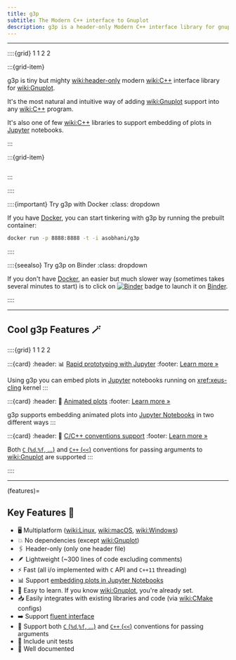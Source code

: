```yaml
---
title: g3p
subtitle: The Modern C++ interface to Gnuplot
description: g3p is a header-only Modern C++ interface library for gnuplot
---
```


---

::::{grid} 1 1 2 2

:::{grid-item}

g3p is tiny but mighty <wiki:header-only> modern <wiki:C++> interface library for <wiki:Gnuplot>.

It's the most natural and intuitive way of adding <wiki:Gnuplot> support into any <wiki:C++> program.

It's also one of few <wiki:C++> libraries to support embedding of plots in [Jupyter](wiki:Project_Jupyter) notebooks.

:::

:::{grid-item}

```{image} images/g3p_logo.svg
```

:::

::::

::::{important} Try g3p with Docker
:class: dropdown

If you have [Docker](wiki:Docker_(software)), you can start tinkering with g3p by running the prebuilt container:
```bash
docker run -p 8888:8888 -t -i asobhani/g3p
```
::::

::::{seealso} Try g3p on Binder
:class: dropdown

If you don't have [Docker](wiki:Docker_(software)), an easier but much slower way (sometimes takes several minutes to start) is to click on [![Binder](https://mybinder.org/badge_logo.svg)](https://mybinder.org/v2/gh/arminms/g3p/HEAD?labpath=g3p_by_examples.ipynb) badge to launch it on [Binder](wiki:Binder_Project).

::::

---

## Cool g3p Features 🪄

::::{grid} 1 1 2 2

:::{card}
:header: 📊 [Rapid prototyping with Jupyter](#jupyter-rapid-prototyping)
:footer: [Learn more »](#jupyter-rapid-prototyping)

Using g3p you can embed plots in [Jupyter](wiki:Project_Jupyter) notebooks running on <xref:xeus-cling> kernel
:::

:::{card}
:header: 🏃 [Animated plots](#jupyter-rapid-prototyping)
:footer: [Learn more »](#jupyter-rapid-prototyping)

g3p supports embedding animated plots into [Jupyter Notebooks](wiki:Project_Jupyter) in two different ways
:::

:::{card}
:header: 🔀 [C/C++ conventions support](#conventions_tab)
:footer: [Learn more »](#conventions)

Both [`C` (`%d`,`%f`, ...)](#c_convention) and [`C++` (`<<`)](#cpp_convention) conventions for passing arguments to <wiki:Gnuplot> are supported
:::

::::

---

(features)=
## Key Features 🥇
- 🖥️ Multiplatform (<wiki:Linux>, <wiki:macOS>, <wiki:Windows>)
- 💥 No dependencies (except <wiki:Gnuplot>)
- 🖇️ Header-only (only one header file)
- 🪶 Lightweight (~300 lines of code excluding comments)
- ⚡ Fast (all i/o implemented with `C` API and `C++11` threading)
- 📊 Support [embedding plots in Jupyter Notebooks](./quickstart#jupyter-rapid-prototyping)
- 🏫 Easy to learn. If you know <wiki:Gnuplot>, you're already set.
- 📥 Easily integrates with existing libraries and code (via <wiki:CMake> configs)
- ➡️ Support [fluent interface](https://en.wikipedia.org/wiki/Fluent_interface)
- 🔀 Support both [`C` (`%d`,`%f`, ...)](#c_convention) and [`C++` (`<<`)](#cpp_convention) conventions for passing arguments
- 🧪 Include unit tests
- 📖 Well documented
